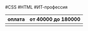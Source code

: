 #CSS #HTML #ИТ-профессия 

| оплата | от 40000 до 180000 |
| ------ | ------------------ |
|        |                    |
